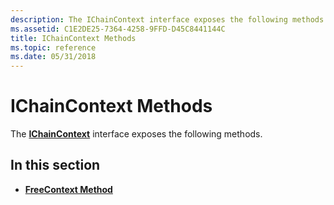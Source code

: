 ```yaml
---
description: The IChainContext interface exposes the following methods.
ms.assetid: C1E2DE25-7364-4258-9FFD-D45C8441144C
title: IChainContext Methods
ms.topic: reference
ms.date: 05/31/2018
---
```


# IChainContext Methods

The [**IChainContext**](ichaincontext.md) interface exposes the following methods.

## In this section

-   [**FreeContext Method**](ichaincontext-freecontext.md)

 

 



